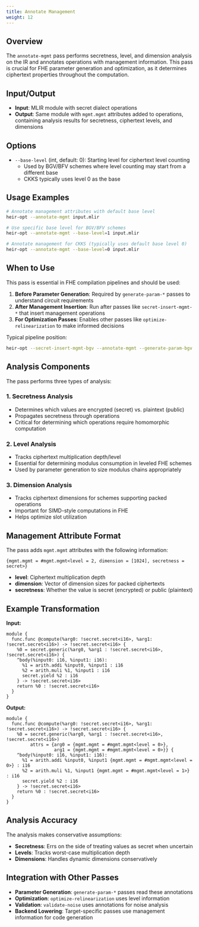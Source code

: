 ```yaml
---
title: Annotate Management
weight: 12
---
```


## Overview

The `annotate-mgmt` pass performs secretness, level, and dimension analysis on
the IR and annotates operations with management information. This pass is
crucial for FHE parameter generation and optimization, as it determines
ciphertext properties throughout the computation.

## Input/Output

- **Input**: MLIR module with secret dialect operations
- **Output**: Same module with `mgmt.mgmt` attributes added to operations,
  containing analysis results for secretness, ciphertext levels, and dimensions

## Options

- `--base-level` (int, default: 0): Starting level for ciphertext level counting
  - Used by BGV/BFV schemes where level counting may start from a different base
  - CKKS typically uses level 0 as the base

## Usage Examples

```bash
# Annotate management attributes with default base level
heir-opt --annotate-mgmt input.mlir

# Use specific base level for BGV/BFV schemes
heir-opt --annotate-mgmt --base-level=1 input.mlir

# Annotate management for CKKS (typically uses default base level 0)
heir-opt --annotate-mgmt --base-level=0 input.mlir
```

## When to Use

This pass is essential in FHE compilation pipelines and should be used:

1. **Before Parameter Generation**: Required by `generate-param-*` passes to
   understand circuit requirements
1. **After Management Insertion**: Run after passes like `secret-insert-mgmt-*`
   that insert management operations
1. **For Optimization Passes**: Enables other passes like
   `optimize-relinearization` to make informed decisions

Typical pipeline position:

```bash
heir-opt --secret-insert-mgmt-bgv --annotate-mgmt --generate-param-bgv input.mlir
```

## Analysis Components

The pass performs three types of analysis:

### 1. Secretness Analysis

- Determines which values are encrypted (secret) vs. plaintext (public)
- Propagates secretness through operations
- Critical for determining which operations require homomorphic computation

### 2. Level Analysis

- Tracks ciphertext multiplication depth/level
- Essential for determining modulus consumption in leveled FHE schemes
- Used by parameter generation to size modulus chains appropriately

### 3. Dimension Analysis

- Tracks ciphertext dimensions for schemes supporting packed operations
- Important for SIMD-style computations in FHE
- Helps optimize slot utilization

## Management Attribute Format

The pass adds `mgmt.mgmt` attributes with the following information:

```mlir
{mgmt.mgmt = #mgmt.mgmt<level = 2, dimension = [1024], secretness = secret>}
```

- **level**: Ciphertext multiplication depth
- **dimension**: Vector of dimension sizes for packed ciphertexts
- **secretness**: Whether the value is secret (encrypted) or public (plaintext)

## Example Transformation

**Input:**

```mlir
module {
  func.func @compute(%arg0: !secret.secret<i16>, %arg1: !secret.secret<i16>) -> !secret.secret<i16> {
    %0 = secret.generic(%arg0, %arg1 : !secret.secret<i16>, !secret.secret<i16>) {
    ^body(%input0: i16, %input1: i16):
      %1 = arith.addi %input0, %input1 : i16
      %2 = arith.muli %1, %input1 : i16
      secret.yield %2 : i16
    } -> !secret.secret<i16>
    return %0 : !secret.secret<i16>
  }
}
```

**Output:**

```mlir
module {
  func.func @compute(%arg0: !secret.secret<i16>, %arg1: !secret.secret<i16>) -> !secret.secret<i16> {
    %0 = secret.generic(%arg0, %arg1 : !secret.secret<i16>, !secret.secret<i16>)
         attrs = {arg0 = {mgmt.mgmt = #mgmt.mgmt<level = 0>},
                  arg1 = {mgmt.mgmt = #mgmt.mgmt<level = 0>}} {
    ^body(%input0: i16, %input1: i16):
      %1 = arith.addi %input0, %input1 {mgmt.mgmt = #mgmt.mgmt<level = 0>} : i16
      %2 = arith.muli %1, %input1 {mgmt.mgmt = #mgmt.mgmt<level = 1>} : i16
      secret.yield %2 : i16
    } -> !secret.secret<i16>
    return %0 : !secret.secret<i16>
  }
}
```

## Analysis Accuracy

The analysis makes conservative assumptions:

- **Secretness**: Errs on the side of treating values as secret when uncertain
- **Levels**: Tracks worst-case multiplication depth
- **Dimensions**: Handles dynamic dimensions conservatively

## Integration with Other Passes

- **Parameter Generation**: `generate-param-*` passes read these annotations
- **Optimization**: `optimize-relinearization` uses level information
- **Validation**: `validate-noise` uses annotations for noise analysis
- **Backend Lowering**: Target-specific passes use management information for
  code generation

